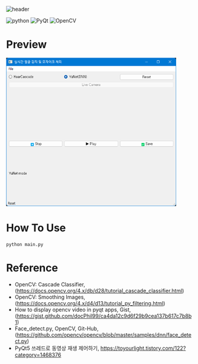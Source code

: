![header](https://capsule-render.vercel.app/api?type=transparent&text=Video_Mosaic(Blur))

![python](https://img.shields.io/badge/Python-3776AB?style=for-the-badge&logo=python&logoColor=white) ![PyQt](https://img.shields.io/badge/-PyQt-blue) ![OpenCV](https://img.shields.io/badge/-OpenCV-Green)

# Preview
<img src="src/preview.png" alt="preview" width="460" height = "400"/>

# How To Use
``` 
python main.py 
```

# Reference
- OpenCV: Cascade Classifier, (https://docs.opencv.org/4.x/db/d28/tutorial_cascade_classifier.html)
- OpenCV: Smoothing Images, (https://docs.opencv.org/4.x/d4/d13/tutorial_py_filtering.html)
- How to display opencv video in pyqt apps, Gist, 
(https://gist.github.com/docPhil99/ca4da12c9d6f29b9cea137b617c7b8b1)
- Face_detect.py, OpenCV, Git-Hub, (https://github.com/opencv/opencv/blob/master/samples/dnn/face_detect.py)
- PyQt5 쓰레드로 동영상 재생 제어하기, https://toyourlight.tistory.com/122?category=1468376
